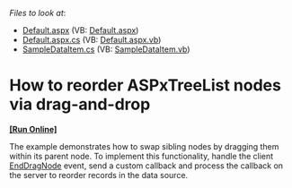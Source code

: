 <!-- default file list -->
*Files to look at*:

* [Default.aspx](./CS/ReorderNodes/Default.aspx) (VB: [Default.aspx](./VB/ReorderNodes/Default.aspx))
* [Default.aspx.cs](./CS/ReorderNodes/Default.aspx.cs) (VB: [Default.aspx.vb](./VB/ReorderNodes/Default.aspx.vb))
* [SampleDataItem.cs](./CS/ReorderNodes/SampleDataItem.cs) (VB: [SampleDataItem.vb](./VB/ReorderNodes/SampleDataItem.vb))
<!-- default file list end -->
# How to reorder ASPxTreeList nodes via drag-and-drop
<!-- run online -->
**[[Run Online]](https://codecentral.devexpress.com/e1505/)**
<!-- run online end -->


<p>The example demonstrates how to swap sibling nodes by dragging them within its parent node. To implement this functionality, handle the client <a href="http://documentation.devexpress.com/#AspNet/DevExpressWebASPxTreeListScriptsASPxClientTreeList_EndDragNodetopic"><u>EndDragNode</u></a> event, send a custom callback and process the callback on the server to reorder records in the data source.</p>

<br/>


